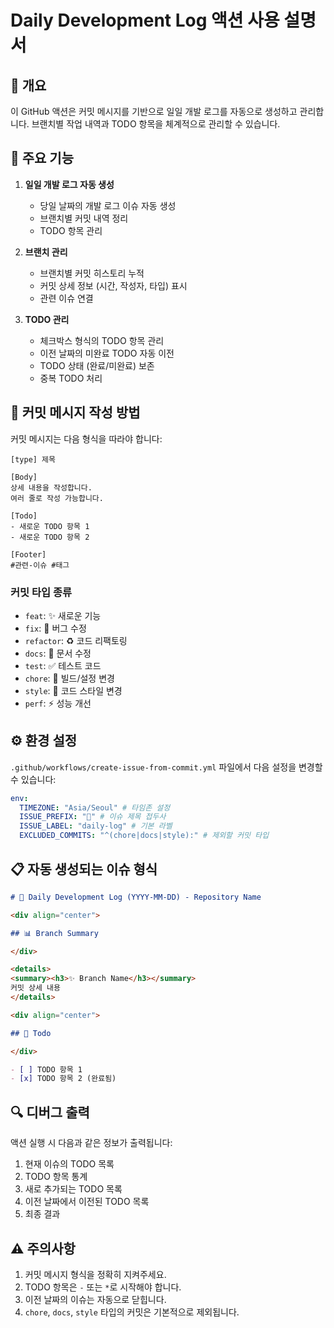 # Daily Development Log 액션 사용 설명서

## 📌 개요

이 GitHub 액션은 커밋 메시지를 기반으로 일일 개발 로그를 자동으로 생성하고 관리합니다. 브랜치별 작업 내역과 TODO 항목을 체계적으로 관리할 수 있습니다.

## 🔧 주요 기능

1. **일일 개발 로그 자동 생성**

   - 당일 날짜의 개발 로그 이슈 자동 생성
   - 브랜치별 커밋 내역 정리
   - TODO 항목 관리

2. **브랜치 관리**

   - 브랜치별 커밋 히스토리 누적
   - 커밋 상세 정보 (시간, 작성자, 타입) 표시
   - 관련 이슈 연결

3. **TODO 관리**
   - 체크박스 형식의 TODO 항목 관리
   - 이전 날짜의 미완료 TODO 자동 이전
   - TODO 상태 (완료/미완료) 보존
   - 중복 TODO 처리

## 💫 커밋 메시지 작성 방법

커밋 메시지는 다음 형식을 따라야 합니다:

```
[type] 제목

[Body]
상세 내용을 작성합니다.
여러 줄로 작성 가능합니다.

[Todo]
- 새로운 TODO 항목 1
- 새로운 TODO 항목 2

[Footer]
#관련-이슈 #태그
```

### 커밋 타입 종류

- `feat`: ✨ 새로운 기능
- `fix`: 🐛 버그 수정
- `refactor`: ♻️ 코드 리팩토링
- `docs`: 📝 문서 수정
- `test`: ✅ 테스트 코드
- `chore`: 🔧 빌드/설정 변경
- `style`: 💄 코드 스타일 변경
- `perf`: ⚡️ 성능 개선

## ⚙️ 환경 설정

`.github/workflows/create-issue-from-commit.yml` 파일에서 다음 설정을 변경할 수 있습니다:

```yaml
env:
  TIMEZONE: "Asia/Seoul" # 타임존 설정
  ISSUE_PREFIX: "📅" # 이슈 제목 접두사
  ISSUE_LABEL: "daily-log" # 기본 라벨
  EXCLUDED_COMMITS: "^(chore|docs|style):" # 제외할 커밋 타입
```

## 📋 자동 생성되는 이슈 형식

```markdown
# 📅 Daily Development Log (YYYY-MM-DD) - Repository Name

<div align="center">

## 📊 Branch Summary

</div>

<details>
<summary><h3>✨ Branch Name</h3></summary>
커밋 상세 내용
</details>

<div align="center">

## 📝 Todo

</div>

- [ ] TODO 항목 1
- [x] TODO 항목 2 (완료됨)
```

## 🔍 디버그 출력

액션 실행 시 다음과 같은 정보가 출력됩니다:

1. 현재 이슈의 TODO 목록
2. TODO 항목 통계
3. 새로 추가되는 TODO 목록
4. 이전 날짜에서 이전된 TODO 목록
5. 최종 결과

## ⚠️ 주의사항

1. 커밋 메시지 형식을 정확히 지켜주세요.
2. TODO 항목은 `-` 또는 `*`로 시작해야 합니다.
3. 이전 날짜의 이슈는 자동으로 닫힙니다.
4. `chore`, `docs`, `style` 타입의 커밋은 기본적으로 제외됩니다.
